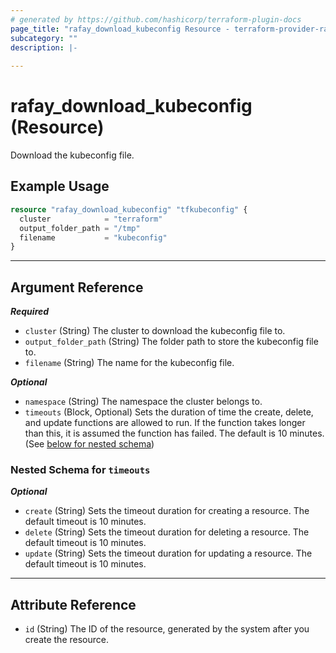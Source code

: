 ```yaml
---
# generated by https://github.com/hashicorp/terraform-plugin-docs
page_title: "rafay_download_kubeconfig Resource - terraform-provider-rafay-master"
subcategory: ""
description: |-
  
---
```


# rafay_download_kubeconfig (Resource)

Download the kubeconfig file.

## Example Usage

```terraform
resource "rafay_download_kubeconfig" "tfkubeconfig" {
  cluster            = "terraform"
  output_folder_path = "/tmp"
  filename           = "kubeconfig"
}
```

---

<!-- schema generated by tfplugindocs -->
## Argument Reference

***Required***
- `cluster` (String) The cluster to download the kubeconfig file to.
- `output_folder_path` (String) The folder path to store the kubeconfig file to.
- `filename` (String) The name for the kubeconfig file.

***Optional***

- `namespace` (String) The namespace the cluster belongs to.
- `timeouts` (Block, Optional) Sets the duration of time the create, delete, and update functions are allowed to run. If the function takes longer than this, it is assumed the function has failed. The default is 10 minutes. (See [below for nested schema](#nestedblock--timeouts))

<a id="nestedblock--timeouts"></a>
### Nested Schema for `timeouts`

***Optional***

- `create` (String) Sets the timeout duration for creating a resource. The default timeout is 10 minutes.
- `delete` (String) Sets the timeout duration for deleting a resource. The default timeout is 10 minutes.
- `update` (String) Sets the timeout duration for updating a resource. The default timeout is 10 minutes.

---

## Attribute Reference

- `id` (String) The ID of the resource, generated by the system after you create the resource.
